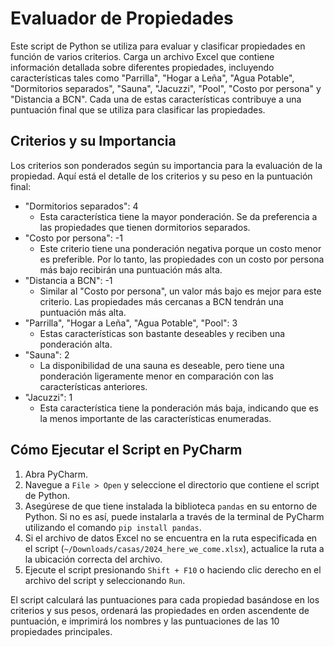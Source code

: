 # Evaluador de Propiedades

Este script de Python se utiliza para evaluar y clasificar propiedades en función de varios criterios. Carga un archivo Excel que contiene información detallada sobre diferentes propiedades, incluyendo características tales como "Parrilla", "Hogar a Leña", "Agua Potable", "Dormitorios separados", "Sauna", "Jacuzzi", "Pool", "Costo por persona" y "Distancia a BCN". Cada una de estas características contribuye a una puntuación final que se utiliza para clasificar las propiedades.

## Criterios y su Importancia

Los criterios son ponderados según su importancia para la evaluación de la propiedad. Aquí está el detalle de los criterios y su peso en la puntuación final:

- "Dormitorios separados": 4
    - Esta característica tiene la mayor ponderación. Se da preferencia a las propiedades que tienen dormitorios separados.
- "Costo por persona": -1
    - Este criterio tiene una ponderación negativa porque un costo menor es preferible. Por lo tanto, las propiedades con un costo por persona más bajo recibirán una puntuación más alta.
- "Distancia a BCN": -1
    - Similar al "Costo por persona", un valor más bajo es mejor para este criterio. Las propiedades más cercanas a BCN tendrán una puntuación más alta.
- "Parrilla", "Hogar a Leña", "Agua Potable", "Pool": 3
    - Estas características son bastante deseables y reciben una ponderación alta.
- "Sauna": 2
    - La disponibilidad de una sauna es deseable, pero tiene una ponderación ligeramente menor en comparación con las características anteriores.
- "Jacuzzi": 1
    - Esta característica tiene la ponderación más baja, indicando que es la menos importante de las características enumeradas.

## Cómo Ejecutar el Script en PyCharm

1. Abra PyCharm.
2. Navegue a `File > Open` y seleccione el directorio que contiene el script de Python.
3. Asegúrese de que tiene instalada la biblioteca `pandas` en su entorno de Python. Si no es así, puede instalarla a través de la terminal de PyCharm utilizando el comando `pip install pandas`.
4. Si el archivo de datos Excel no se encuentra en la ruta especificada en el script (`~/Downloads/casas/2024_here_we_come.xlsx`), actualice la ruta a la ubicación correcta del archivo.
5. Ejecute el script presionando `Shift + F10` o haciendo clic derecho en el archivo del script y seleccionando `Run`.

El script calculará las puntuaciones para cada propiedad basándose en los criterios y sus pesos, ordenará las propiedades en orden ascendente de puntuación, e imprimirá los nombres y las puntuaciones de las 10 propiedades principales.
